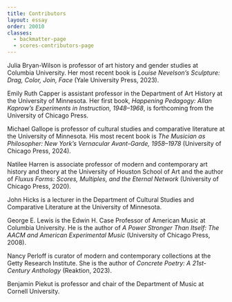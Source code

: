 ```yaml
---
title: Contributors
layout: essay
order: 20010
classes:
  - backmatter-page
  - scores-contributors-page
---
```


Julia Bryan-Wilson is professor of art history and gender studies at Columbia University. Her most recent book is *Louise Nevelson’s Sculpture: Drag, Color, Join, Face* (Yale University Press, 2023).  

Emily Ruth Capper is assistant professor in the Department of Art History at the University of Minnesota. Her first book, *Happening Pedagogy: Allan Kaprow’s Experiments in Instruction, 1948–1968*, is forthcoming from the University of Chicago Press.

Michael Gallope is professor of cultural studies and comparative literature at the University of Minnesota. His most recent book is *The Musician as Philosopher: New York’s Vernacular Avant-Garde, 1958–1978* (University of Chicago Press, 2024).

Natilee Harren is associate professor of modern and contemporary art history and theory at the University of Houston School of Art and the author of *Fluxus Forms: Scores, Multiples, and the Eternal Network* (University of Chicago Press, 2020).

John Hicks is a lecturer in the Department of Cultural Studies and Comparative Literature at the University of Minnesota.

George E. Lewis is the Edwin H. Case Professor of American Music at Columbia University. He is the author of *A Power Stronger Than Itself: The AACM and American Experimental Music* (University of Chicago Press, 2008).

Nancy Perloff is curator of modern and contemporary collections at the Getty Research Institute. She is the author of *Concrete Poetry: A 21st-Century Anthology* (Reaktion, 2023).

Benjamin Piekut is professor and chair of the Department of Music at Cornell University.